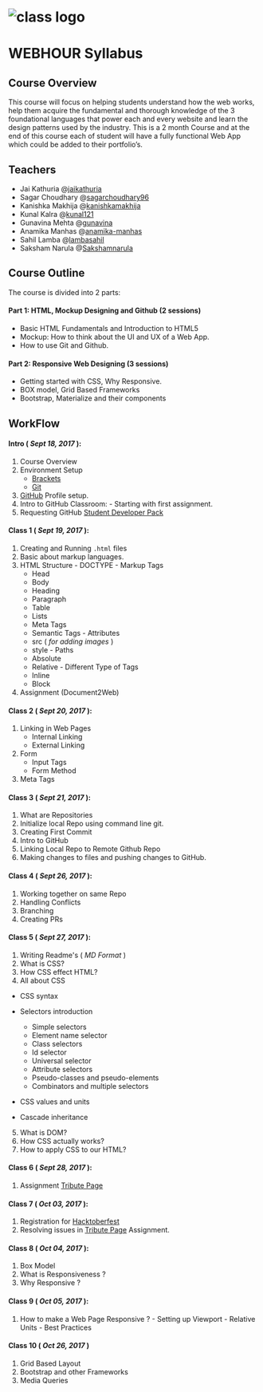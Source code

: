 # <img src="assests/Cover.jpg" alt="class logo" class="logo"/>

# WEB**HOUR** Syllabus


## Course Overview
This course will focus on helping students understand how the web works, help them acquire the fundamental and thorough knowledge of the 3 foundational languages that power each and every website and learn the design patterns used by the industry. This is a 2 month Course and at the end of this  course each of student will have a fully functional Web App which could be added to their portfolio’s.


## Teachers
  - Jai Kathuria @[jaikathuria](https://github.com/jaikathuria/)
  - Sagar Choudhary @[sagarchoudhary96](https://github.com/sagarchoudhary96)
  - Kanishka Makhija @[kanishkamakhija](https://github.com/kanishkamakhija)
  - Kunal Kalra @[kunal121](https://github.com/kunal121)
  - Gunavina Mehta @[gunavina](https://github.com/gunavina)
  - Anamika Manhas @[anamika-manhas](https://github.com/anamika-manhas)
  - Sahil Lamba @[lambasahil](https://github.com/lambasahil)
  - Saksham Narula @[Sakshamnarula](https://github.com/Sakshamnarula)

## Course Outline

The course is divided into 2 parts:

#### Part 1: HTML, Mockup Designing and Github (2 sessions)
  * Basic HTML Fundamentals and Introduction to HTML5
  * Mockup: How to think about the UI and UX of a Web App.
  * How to use Git and Github.

#### Part 2: Responsive Web Designing (3 sessions)
  * Getting started with CSS, Why Responsive.
  * BOX model, Grid Based Frameworks
  * Bootstrap, Materialize and their components




## WorkFlow
#### Intro ( *Sept 18, 2017* ):
  1. Course Overview
  2. Environment Setup
     - [Brackets](https://github.com/adobe/brackets/releases)
     - [Git](https://git-scm.com/downloads)
  3. [GitHub](https://github.com/) Profile setup.
  4. Intro to GitHub Classroom:
    - Starting with first assignment.
  5. Requesting GitHub [Student Developer Pack](https://education.github.com/pack)


#### Class 1 ( *Sept 19, 2017* ):
  1. Creating and Running `.html` files
  2. Basic about markup languages.
  3. HTML Structure
    - DOCTYPE
    - Markup Tags
      + Head
      + Body
      + Heading
      + Paragraph
      + Table
      + Lists
      + Meta Tags
      + Semantic Tags
    - Attributes
      + src ( *for adding images* )
      + style
    - Paths
      + Absolute
      + Relative
    - Different Type of Tags
      + Inline
      + Block
  4. Assignment (Document2Web)

#### Class 2 ( *Sept 20, 2017* ):
  1. Linking in Web Pages
      - Internal Linking
      - External Linking
  2. Form
      - Input Tags
      - Form Method
  3. Meta Tags

#### Class 3 ( *Sept 21, 2017* ):
  1. What are Repositories
  2. Initialize local Repo using command line git.
  3. Creating First Commit
  4. Intro to GitHub
  5. Linking Local Repo to Remote Github Repo
  6. Making changes to files and pushing changes to GitHub.

#### Class 4 ( *Sept 26, 2017* ):
  1. Working together on same Repo
  2. Handling Conflicts
  3. Branching
  4. Creating PRs

#### Class 5 ( *Sept 27, 2017* ):
  1. Writing Readme's ( *MD Format* )
  2. What is CSS?
  3. How CSS effect HTML?
  4. All about CSS
   - CSS syntax
   - Selectors introduction
       + Simple selectors
        - Element name selector
        - Class selectors
        - Id selector
        - Universal selector

       + Attribute selectors
       + Pseudo-classes and pseudo-elements
       + Combinators and multiple selectors
   - CSS values and units
   - Cascade inheritance
  5. What is DOM?
  6. How CSS actually works?
  7. How to apply CSS to our HTML?

#### Class 6 ( *Sept 28, 2017* ):
  1. Assignment [Tribute Page](https://github.com/skyerofficial/Assignment-css-tribute)


#### Class 7 ( *Oct 03, 2017* ):
  1. Registration for [Hacktoberfest](https://hacktoberfest.digitalocean.com/sign_up/register)
  2. Resolving issues in [Tribute Page](https://github.com/skyerofficial/Assignment-css-tribute) Assignment.


#### Class 8 ( *Oct 04, 2017* ):
  1. Box Model
  2. What is Responsiveness ?
  3. Why Responsive ?

#### Class 9 ( *Oct 05, 2017* ):
  1. How to make a Web Page Responsive ?
    - Setting up Viewport
    - Relative Units
    - Best Practices

#### Class 10 ( *Oct 26, 2017* )
  1. Grid Based Layout
  2. Bootstrap and other Frameworks 
  3. Media Queries
